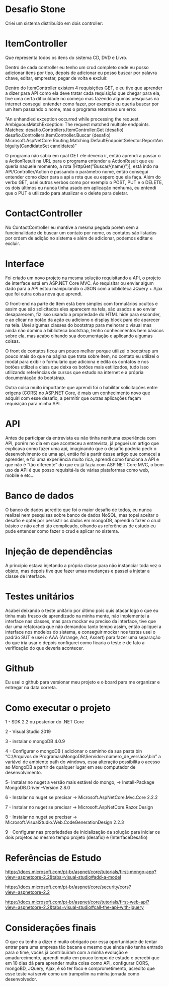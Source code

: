 # Desafio Stone

Criei um sistema distribuído em dois controller:

# ItemController

Que representa todos os itens do sistema CD, DVD e Livro.

Dentro de cada controller eu tenho um crud completo onde eu posso adicionar itens por tipo, depois de adicionar eu posso buscar por palavra chave, editar, emprestar, pegar de volta e excluir.

Dentro do ItemController existem 4 requisições GET, e eu tive que aprender a dizer para API como ela deve tratar cada requisição que chegar para ela, tive uma certa dificuldade no começo mas fazendo algumas pesquisas na internet consegui entender como fazer, por exemplo eu queria buscar por um item passando o nome, mas o programa retornava um erro: 

“An unhandled exception occurred while processing the request. AmbiguousMatchException: The request matched multiple endpoints. Matches:
desafio.Controllers.ItemController.Get (desafio) desafio.Controllers.ItemController.Buscar (desafio) Microsoft.AspNetCore.Routing.Matching.DefaultEndpointSelector.ReportAmbiguity(CandidateSet candidates)”


O programa não sabia em qual GET ele deveria ir, então aprendi a passar o a ActionResult na URL para o programa entender a ActionResult que eu queria naquele momento, a rota [HttpGet("Buscar/{name}")], está indo na API/Controller/Action e passando o parâmetro nome, então consegui entender como dizer para a api a rota que eu espero que ela faça.
Além do verbo GET, usei outros verbos como por exemplo o POST, PUT e o DELETE, os dois últimos eu nunca tinha usado em aplicação nenhuma, eu entendi que o PUT é utilizado para atualizar e o delete para deletar.

# ContactController 
No ContactController eu mantive a mesma pegada porém sem a funcionalidade de buscar um contato por nome, os contatos são listados por ordem de adição no sistema e além de adicionar, podemos editar e excluir.

# Interface

Foi criado um novo projeto na mesma solução requisitando a API, o projeto de interface está em  ASP.NET Core MVC.
Ao requisitar ou enviar algum dado para a API estou manipulando o JSON com a biblioteca JQuery + Ajax que foi outra coisa nova que aprendi.

O front-end na parte de Item está bem simples com formulários ocultos e assim que são solicitados eles aparecem na tela, são usados e ao enviar desaparecem, fiz isso usando a propriedade do HTML hide para esconder, e ao clicar no botão da ação eu adiciono o display block para ele aparecer na tela. Usei algumas classes do bootstrap para melhorar o visual mas ainda não domino a biblioteca bootstrap, tenho conhecimentos bem básicos sobre ela, mas acabo olhando sua documentação e aplicando algumas coisas.

O front de contatos ficou um pouco melhor porque utilizei o bootstrap um pouco mais do que na página que trata sobre item, no contato eu utilizei o modal para exibir o formulário que adiciona e edita os contatos e nos botões utilizei a class que deixa os botões mais estilizados, tudo isso utilizando referências de cursos que estudo na internet e a própria documentação do bootstrap.

Outra coisa muito importante que aprendi foi o habilitar solicitações entre origens (CORS) no ASP.NET Core, é mais um conhecimento novo que adquiri com esse desafio, a permitir que outras aplicações façam requisição para minha API.

# API

Antes de participar da entrevista eu não tinha nenhuma experiência com API, porém no dia em que aconteceu a entrevista, já peguei um artigo que explicava como fazer uma api, imaginando que o desafio poderia pedir o desenvolvimento de uma api, então foi a partir desse artigo que comecei a aprender, e foi uma experiência muito rica, aprendi como funciona a API e que não é “tão diferente” do que eu já fazia com ASP.NET Core MVC, o bom uso da API é que posso requisitá-la de várias plataformas como web, mobile e etc...

# Banco de dados

O banco de dados acredito que foi o maior desafio de todos, eu nunca realizei nem pesquisas sobre banco de dados NoSQL, mas topei aceitar o desafio e optei por persistir os dados em mongoDB, aprendi o fazer o crud básico e não achei tão complicado, olhando as referências de estudo eu pude entender como fazer o crud e aplicar no sistema.

# Injeção de dependências 

A princípio estava injetando a própria classe para não  instanciar toda vez o objeto, mas depois tive que fazer umas mudanças e passei a injetar a classe de interface. 

# Testes unitários

Acabei deixando o teste unitário por último pois quis atacar logo o que eu tinha mais fresco de aprendizado na minha mente, não implementei a interface nas classes, mas para mockar eu preciso da interface, tive que dar uma refatorada que não demandou tanto tempo assim, então apliquei a interface nos modelos do sistema, e conseguir mockar nos testes usei o padrão SUT e usei o AAA (Arrange, Act, Assert) para fazer uma separação do que iria usar e depois configurei como ficaria o teste e de fato a verificação do que deveria acontecer.

# Github

Eu usei o github para versionar meu projeto e o board para me organizar e entregar na data correta.

# Como executar o projeto

1 - SDK 2.2 ou posterior do .NET Core

2 - Visual Studio 2019

3 - instalar o mongoDB 4.0.9

4 - Configurar o mongoDB ( adicionar o caminho da sua pasta bin “C:\Arquivos de Programas\MongoDB\Servidor\<número_de_versão>\bin” a variável de ambiente path do windows, essa alteração possibilita o acesso ao MongoDB a partir de qualquer lugar em seu computador de desenvolvimento.

5- Instalar no nuget a versão mais estável do mongo, -> Install-Package MongoDB.Driver -Version 2.8.0

6 - Instalar no nuget se precisar -> Microsoft.AspNetCore.Mvc.Core 2.2.2

7 - Instalar no nuget se precisar -> Microsoft.AspNetCore.Razor.Design

8 - Instalar no nuget se precisar -> Microsoft.VisualStudio.Web.CodeGenerationDesign 2.2.3

9 - Configurar nas propriedades de inicialização da solução para iniciar os dois projetos ao mesmo tempo projeto (desafio) e (InterfaceDesafio)

# Referências de Estudo 

https://docs.microsoft.com/pt-br/aspnet/core/tutorials/first-mongo-app?view=aspnetcore-2.2&tabs=visual-studio#add-a-model

https://docs.microsoft.com/pt-br/aspnet/core/security/cors?view=aspnetcore-2.2

https://docs.microsoft.com/pt-br/aspnet/core/tutorials/first-web-api?view=aspnetcore-2.2&tabs=visual-studio#call-the-api-with-jquery

# Considerações finais

O que eu tenho a dizer é muito obrigado por essa oportunidade de tentar entrar para uma empresa tão bacana e mesmo que ainda não tenha entrado para o time, vocês já contribuíram com a minha evolução e amadurecimento, aprendi muito em pouco tempo de estudo e percebi que em 10 dias dá para  aprender muita coisa como API, configurar CORS, mongoBD, JQuery, Ajax, é só ter foco e comprometimento, acredito que esse teste vai servir como um trampolim na minha jornada como desenvolvedor.
